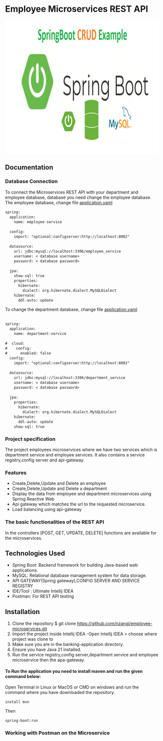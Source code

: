 # Employee Microservices REST API

[//]: # (<img src="images/image_test.png" alt="test image"/><br/>)

<img src="images/spring-boot.png"  height="437"  alt="spring boot image">


## Documentation

### Database Connection
To connect the Microservices REST API with your department and employee database, database you need change the employee database.<br/>
The employee database, change file [application.yaml](https://github.com/nzangi/employee-microservices/blob/main/employee-service/src/main/resources/application.yaml) <br/>
```angular2html
spring:
  application:
    name: employee-service

  config:
    import: "optional:configserver:http://localhost:8002"

  datasource:
    url: jdbc:mysql://localhost:3306/employee_service
    username: < database username>
    password: < database password>

  jpa:
    show-sql: true
    properties:
      hibernate:
        dialect: org.hibernate.dialect.MySQLDialect
    hibernate:
      ddl-auto: update
```
To change the department database, change file [application.yaml](https://github.com/nzangi/employee-microservices/blob/main/department-service/src/main/resources/application.yaml)
```angular2html

spring:
  application:
    name: department-service

#  cloud:
#    config:
#      enabled: false
  config:
    import: "optional:configserver:http://localhost:8002"

  datasource:
    url: jdbc:mysql://localhost:3306/department_service
    username: < database username>
    password: < database password>

  jpa:
    properties:
      hibernate:
        dialect: org.hibernate.dialect.MySQLDialect
    hibernate:
      ddl-auto: update
    show-sql: true

```
### Project specification
The project employees microservices where we have two services which is department service and employee services.
It also contains a service registry,config server and api-gateway.


### Features
- Create,Delete,Update and Delete an employee
- Create,Delete,Update and Delete a department
- Display the data from employee and department microservices using Spring Reactive Web
- Api gateway which matches the url to the requested microservice.
- Load balancing using api-gateway

### The basic functionalities of the REST API
In the controllers [POST, GET, UPDATE, DELETE] functions are available for the microservices.<br>
## Technologies Used
- Spring Boot: Backend framework for building Java-based web applications.
- MySQL: Relational database management system for data storage.
- API GATEWAY(Spring gateway),CONFIG SERVER AND SERVICE REGISTRY
- IDE/Tool : Ultimate Intellij IDEA
- Postman: For REST API testing

## Installation
1. Clone the repository $ git clone https://github.com/nzangi/employee-microservices.git
2. Import the project inside Intellij IDEA
   -Open Intellij IDEA > choose where project was clone to
3. Make sure you are in the banking-application directory.
4. Ensure you have Java 21 installed.
5. Run the service registry,config server,department service and employee microservice then the apa-gateway. <br>

#### To Run the application you need to install maven and run the given command below:

Open Terminal in Linux or MacOS or CMD on windows and run the
command where you have downloaded the repository.

```
install mvn
```
Then
```
spring-boot:run
```

### Working with Postman on the Microservice
